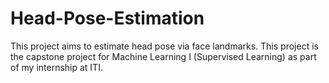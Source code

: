 # Head-Pose-Estimation
This project aims to estimate head pose via face landmarks. This project is the capstone project for Machine Learning I (Supervised Learning) as part of my internship at ITI.
